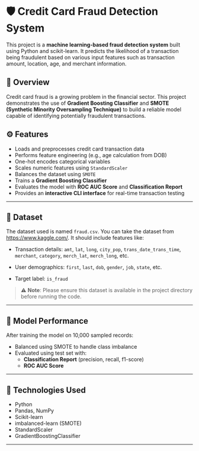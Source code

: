 # 🛡️ Credit Card Fraud Detection System

This project is a **machine learning-based fraud detection system** built using Python and scikit-learn. It predicts the likelihood of a transaction being fraudulent based on various input features such as transaction amount, location, age, and merchant information.

## 📌 Overview

Credit card fraud is a growing problem in the financial sector. This project demonstrates the use of **Gradient Boosting Classifier** and **SMOTE (Synthetic Minority Oversampling Technique)** to build a reliable model capable of identifying potentially fraudulent transactions.

## ⚙️ Features

- Loads and preprocesses credit card transaction data
- Performs feature engineering (e.g., age calculation from DOB)
- One-hot encodes categorical variables
- Scales numeric features using `StandardScaler`
- Balances the dataset using `SMOTE`
- Trains a **Gradient Boosting Classifier**
- Evaluates the model with **ROC AUC Score** and **Classification Report**
- Provides an **interactive CLI interface** for real-time transaction testing

---

## 📂 Dataset

The dataset used is named `fraud.csv`. You can take the dataset from https://www.kaggle.com/. 
It should include features like:
- Transaction details: `amt`, `lat`, `long`, `city_pop`, `trans_date_trans_time`, `merchant`, `category`, `merch_lat`, `merch_long`, etc.
  
- User demographics: `first`, `last`, `dob`, `gender`, `job`, `state`, etc.
  
- Target label: `is_fraud`

> ⚠️ **Note**: Please ensure this dataset is available in the project directory before running the code.

---

## 🧪 Model Performance

After training the model on 10,000 sampled records:
- Balanced using SMOTE to handle class imbalance
- Evaluated using test set with:
  - **Classification Report** (precision, recall, f1-score)
  - **ROC AUC Score**

---

## 🧰 Technologies Used

- Python
- Pandas, NumPy
- Scikit-learn
- imbalanced-learn (SMOTE)
- StandardScaler
- GradientBoostingClassifier

---
